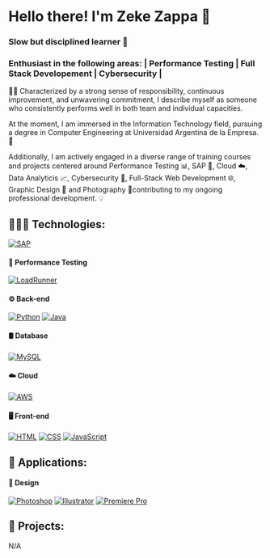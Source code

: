 # Hello there! I'm Zeke Zappa 👋

### Slow but disciplined learner 🐢
### Enthusiast in the following areas: | Performance Testing | Full Stack Developement | Cybersecurity |

🧔🏻 Characterized by a strong sense of responsibility, continuous improvement, and unwavering commitment, I describe myself as someone who consistently performs well in both team and individual capacities.

At the moment, I am immersed in the Information Technology field, pursuing a degree in Computer Engineering at Universidad Argentina de la Empresa. 📖

Additionally, I am actively engaged in a diverse range of training courses and projects centered around Performance Testing 📊, SAP 🏢, Cloud ☁️, Data Analyticis 📈, Cybersecurity 🔐, Full-Stack Web Development 🌐, Graphic Design 🎨 and Photography 📸contributing to my ongoing professional development. 💡

## 👨🏻‍💻 Technologies:

[![SAP](https://img.shields.io/badge/SAP-0FAAFF?style=for-the-badge&logo=sap&logoColor=white)]()

#### 🚀 Performance Testing

[![LoadRunner](https://img.shields.io/badge/LoadRunner-009639?style=for-the-badge&logoColor=white)]()

#### ⚙️ Back-end
[![Python](https://img.shields.io/badge/Python-3776AB?style=for-the-badge&logo=python&logoColor=white)]()
[![Java](https://img.shields.io/badge/Java-ED8B00?style=for-the-badge&logo=openjdk&logoColor=white)]()
</br>
#### 🛢️ Database
[![MySQL](https://img.shields.io/badge/MySQL-4479A1?style=for-the-badge&logo=mysql&logoColor=white)]()
</br>
#### ☁️ Cloud
[![AWS](https://img.shields.io/badge/AWS-232F3E?style=for-the-badge&logo=amazonaws&logoColor=white)]()
</br>
#### 🖥️ Front-end
[![HTML](https://img.shields.io/badge/HTML5-E34F26?style=for-the-badge&logo=html5&logoColor=white)]()
[![CSS](https://img.shields.io/badge/CSS3-1572B6?style=for-the-badge&logo=css3&logoColor=white)]()
[![JavaScript](https://img.shields.io/badge/JavaScript-F7DF1E?style=for-the-badge&logo=javascript&logoColor=black)]()

## 📱 Applications:

#### 🎨 Design

[![Photoshop](https://img.shields.io/badge/Photoshop-31A8FF?style=for-the-badge&logo=adobephotoshop&logoColor=white)]()
[![Illustrator](https://img.shields.io/badge/Illustrator-FF9A00?style=for-the-badge&logo=adobeillustrator&logoColor=white)]()
[![Premiere Pro](https://img.shields.io/badge/Premiere_Pro-9999FF?style=for-the-badge&logo=adobepremierepro&logoColor=white)]()

## 🎯 Projects:

N/A

<!---
ifzappa is a special repository ✨ 
--->
